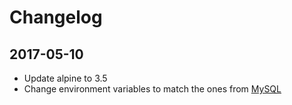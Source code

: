 # Changelog

## 2017-05-10
* Update alpine to 3.5
* Change environment variables to match the ones from [MySQL](https://hub.docker.com/_/mysql/)